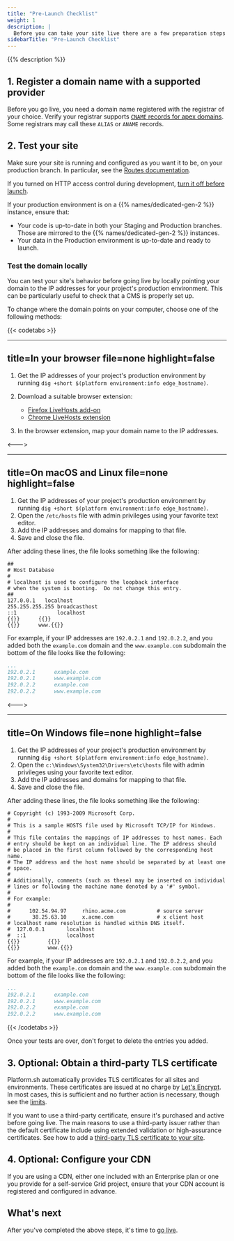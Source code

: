 ```yaml
---
title: "Pre-Launch Checklist"
weight: 1
description: |
  Before you can take your site live there are a few preparation steps to take.
sidebarTitle: "Pre-Launch Checklist"
---
```


{{% description %}}

## 1. Register a domain name with a supported provider

Before you go live, you need a domain name registered with the registrar of your choice.
Verify your registrar supports [`CNAME` records for apex domains](./steps/dns.md#handling-apex-domains).
Some registrars may call these `ALIAS` or `ANAME` records.

## 2. Test your site

Make sure your site is running and configured as you want it to be, on your production branch.
In particular, see the [Routes documentation](../define-routes/_index.md).

If you turned on HTTP access control during development, [turn it off before launch](../administration/web/configure-environment.md#http-access-control).

If your production environment is on a {{% names/dedicated-gen-2 %}} instance, ensure that:

* Your code is up-to-date in both your Staging and Production branches.
  Those are mirrored to the {{% names/dedicated-gen-2 %}} instances.
* Your data in the Production environment is up-to-date and ready to launch.

### Test the domain locally

You can test your site's behavior before going live by locally pointing your domain
to the IP addresses for your project's production environment.
This can be particularly useful to check that a CMS is properly set up.

To change where the domain points on your computer, choose one of the following methods:

{{< codetabs >}}

---
title=In your browser
file=none
highlight=false
---

1. Get the IP addresses of your project's production environment by running `dig +short $(platform environment:info edge_hostname)`.
2. Download a suitable browser extension:

    * [Firefox LiveHosts add-on](https://addons.mozilla.org/en-US/firefox/addon/livehosts/)
    * [Chrome LiveHosts extension](https://chrome.google.com/webstore/detail/livehosts/hdpoplemgeaioijkmoebnnjcilfjnjdi)

3. In the browser extension, map your domain name to the IP addresses.

<--->

---
title=On macOS and Linux
file=none
highlight=false
---

1. Get the IP addresses of your project's production environment by running `dig +short $(platform environment:info edge_hostname)`.
2. Open the `/etc/hosts` file with admin privileges using your favorite text editor.
3. Add the IP addresses and domains for mapping to that file.
4. Save and close the file.

After adding these lines, the file looks something like the following:

<!-- This is in HTML to get the variable shortcode to work properly -->
<div class="highlight" location="/etc/hosts"><pre tabindex="0" class="chroma"><code class="language-yaml" data-lang="yaml"><span class="c">##
# Host Database
#
# localhost is used to configure the loopback interface
# when the system is booting.  Do not change this entry.
##</span>
127.0.0.1	localhost
255.255.255.255	broadcasthost
::1             localhost
{{<variable "IP_ADDRESS" >}}      {{<variable "YOUR_DOMAIN" >}}
{{<variable "IP_ADDRESS" >}}      www.{{<variable "YOUR_DOMAIN" >}}
</span></code></pre></div>

For example, if your IP addresses are `192.0.2.1` and `192.0.2.2`, and you added both the `example.com` domain and the `www.example.com` subdomain the bottom of the file looks like the following:

```yaml {location="/etc/hosts"}
...
192.0.2.1      example.com
192.0.2.1      www.example.com
192.0.2.2      example.com
192.0.2.2      www.example.com
```

<--->

---
title=On Windows
file=none
highlight=false
---

1. Get the IP addresses of your project's production environment by running `dig +short $(platform environment:info edge_hostname)`.
2. Open the `c:\Windows\System32\Drivers\etc\hosts` file with admin privileges using your favorite text editor.
3. Add the IP addresses and domains for mapping to that file.
4. Save and close the file.

After adding these lines, the file looks something like the following:

<!-- This is in HTML to get the variable shortcode to work properly -->
<div class="highlight" location="c:\Windows\System32\Drivers\etc\hosts"><pre tabindex="0" class="chroma"><code class="language-yaml" data-lang="yaml"><span class="c"># Copyright (c) 1993-2009 Microsoft Corp.
#
# This is a sample HOSTS file used by Microsoft TCP/IP for Windows.
#
# This file contains the mappings of IP addresses to host names. Each
# entry should be kept on an individual line. The IP address should
# be placed in the first column followed by the corresponding host name.
# The IP address and the host name should be separated by at least one
# space.
#
# Additionally, comments (such as these) may be inserted on individual
# lines or following the machine name denoted by a '#' symbol.
#
# For example:
#
#      102.54.94.97     rhino.acme.com          # source server
#       38.25.63.10     x.acme.com              # x client host
# localhost name resolution is handled within DNS itself.
#  127.0.0.1       localhost
#  ::1             localhost</span>
{{<variable "IP_ADDRESS" >}}         {{<variable "YOUR_DOMAIN" >}}
{{<variable "IP_ADDRESS" >}}         www.{{<variable "YOUR_DOMAIN" >}}
</code></pre></div>

For example, if your IP addresses are `192.0.2.1` and `192.0.2.2`, and you added both the `example.com` domain and the `www.example.com` subdomain the bottom of the file looks like the following:

```yaml {location="c:\Windows\System32\Drivers\etc\hosts"}
...
192.0.2.1      example.com
192.0.2.1      www.example.com
192.0.2.2      example.com
192.0.2.2      www.example.com
```

{{< /codetabs >}}

Once your tests are over, don't forget to delete the entries you added.

## 3. Optional: Obtain a third-party TLS certificate

Platform.sh automatically provides TLS certificates for all sites and environments.
These certificates are issued at no charge by [Let's Encrypt](https://letsencrypt.org/).
In most cases, this is sufficient and no further action is necessary, though see the [limits](../define-routes/https.md#limits).

If you want to use a third-party certificate, ensure it's purchased and active before going live.
The main reasons to use a third-party issuer rather than the default certificate include
using extended validation or high-assurance certificates.
See how to add a [third-party TLS certificate to your site](./steps/tls.md).

## 4. Optional: Configure your CDN

If you are using a CDN, either one included with an Enterprise plan or one you provide for a self-service Grid project,
ensure that your CDN account is registered and configured in advance.

## What's next

After you've completed the above steps, it's time to [go live](./steps/_index.md).
